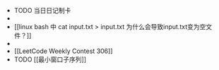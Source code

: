 - TODO  当日日记制卡
-
- [[linux bash 中 cat input.txt > input.txt 为什么会导致input.txt变为空文件？]]
-
- [[LeetCode Weekly Contest 306]]
- TODO [[最小窗口子序列]]